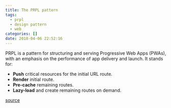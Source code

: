 ```yaml
---
title: The PRPL pattern
tags:
  - prpl
  - design pattern
  - web
categories: []
date: 2018-04-06 22:52:16
---
```


PRPL is a pattern for structuring and serving Progressive Web Apps (PWAs), with an emphasis on the performance of app delivery and launch. It stands for:

* **Push** critical resources for the initial URL route.
* **Render** initial route.
* **Pre-cache** remaining routes.
* **Lazy-load** and create remaining routes on demand.

[source](https://developers.google.com/web/fundamentals/performance/prpl-pattern/)